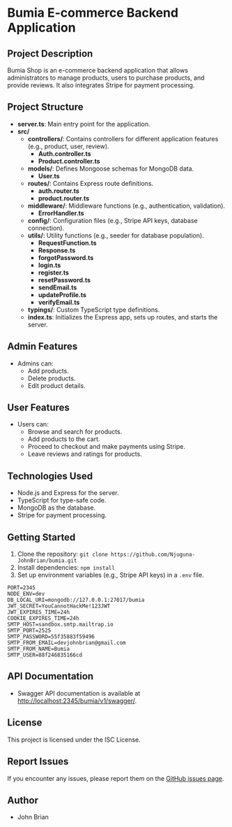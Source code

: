 
# Bumia E-commerce Backend Application

## Project Description

Bumia Shop is an e-commerce backend application that allows administrators to manage products, users to purchase products, and provide reviews. It also integrates Stripe for payment processing.

## Project Structure

- **server.ts**: Main entry point for the application.
- **src/**
  - **controllers/**: Contains controllers for different application features (e.g., product, user, review).
    - **Auth.controller.ts**
    - **Product.controller.ts**
  - **models/**: Defines Mongoose schemas for MongoDB data.
    - **User.ts**
  - **routes/**: Contains Express route definitions.
    - **auth.router.ts**
    - **product.router.ts**
  - **middleware/**: Middleware functions (e.g., authentication, validation).
    - **ErrorHandler.ts**
  - **config/**: Configuration files (e.g., Stripe API keys, database connection).
  - **utils/**: Utility functions (e.g., seeder for database population).
    - **RequestFunction.ts**
    - **Response.ts**
    - **forgotPassword.ts**
    - **login.ts**
    - **register.ts**
    - **resetPassword.ts**
    - **sendEmail.ts**
    - **updateProfile.ts**
    - **verifyEmail.ts**
  - **typings/**: Custom TypeScript type definitions.
  - **index.ts**: Initializes the Express app, sets up routes, and starts the server.

## Admin Features

- Admins can:
  - Add products.
  - Delete products.
  - Edit product details.

## User Features

- Users can:
  - Browse and search for products.
  - Add products to the cart.
  - Proceed to checkout and make payments using Stripe.
  - Leave reviews and ratings for products.

## Technologies Used

- Node.js and Express for the server.
- TypeScript for type-safe code.
- MongoDB as the database.
- Stripe for payment processing.

## Getting Started

1. Clone the repository: `git clone https://github.com/Njuguna-JohnBrian/bumia.git`
2. Install dependencies: `npm install`
3. Set up environment variables (e.g., Stripe API keys) in a `.env` file.
```dotenv
PORT=2345
NODE_ENV=dev
DB_LOCAL_URI=mongodb://127.0.0.1:27017/bumia
JWT_SECRET=YouCannotHackMe!123JWT
JWT_EXPIRES_TIME=24h
COOKIE_EXPIRES_TIME=24h
SMTP_HOST=sandbox.smtp.mailtrap.io
SMTP_PORT=2525
SMTP_PASSWORD=55f35883f59496
SMTP_FROM_EMAIL=devjohnbrian@gmail.com
SMTP_FROM_NAME=Bumia
SMTP_USER=88f246835166cd
```

## API Documentation

- Swagger API documentation is available at [http://localhost:2345/bumia/v1/swagger/](http://localhost:2345/bumia/v1/swagger/).

## License

This project is licensed under the ISC License.

## Report Issues

If you encounter any issues, please report them on the [GitHub issues page](https://github.com/Njuguna-JohnBrian/bumia/issues).

## Author

- John Brian

